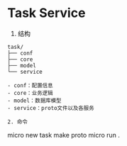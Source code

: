 # Task Service
1. 结构
```
task/
├── conf
├── core
├── model
└── service

- conf：配置信息
- core：业务逻辑
- model：数据库模型
- service：proto文件以及各服务

2. 命令
```
micro new task
make proto
micro run .
```